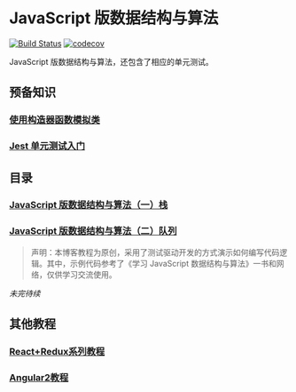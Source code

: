# JavaScript 版数据结构与算法
[![Build Status](https://travis-ci.org/lewis617/javascript-datastructures-algorithms.svg?branch=master)](https://travis-ci.org/lewis617/javascript-datastructures-algorithms)
[![codecov](https://codecov.io/gh/lewis617/javascript-datastructures-algorithms/branch/master/graph/badge.svg)](https://codecov.io/gh/lewis617/javascript-datastructures-algorithms)

JavaScript 版数据结构与算法，还包含了相应的单元测试。

## 预备知识

### [使用构造器函数模拟类](https://lewis617.github.io/2017/02/15/construcor-function-create-class/)

### [Jest 单元测试入门](https://lewis617.github.io/2017/02/15/start-jest/)

## 目录

### [JavaScript 版数据结构与算法（一）栈](https://lewis617.github.io/2017/02/15/stack/)
### [JavaScript 版数据结构与算法（二）队列](https://lewis617.github.io/2017/02/15/queue/)

> 声明：本博客教程为原创，采用了测试驱动开发的方式演示如何编写代码逻辑。其中，示例代码参考了《学习 JavaScript 数据结构与算法》一书和网络，仅供学习交流使用。

*未完待续*

## 其他教程

### [React+Redux系列教程](https://github.com/lewis617/react-redux-tutorial)

### [Angular2教程](https://github.com/lewis617/angular2-tutorial)

